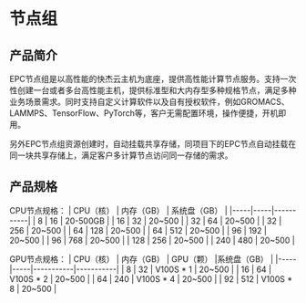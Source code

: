 # 节点组

## 产品简介
EPC节点组是以高性能的快杰云主机为底座，提供高性能计算节点服务。支持一次性创建一台或者多台高性能主机，提供标准型和大内存型多种规格节点，满足多种业务场景需求。同时支持自定义计算软件以及自有授权软件，例如GROMACS、LAMMPS、TensorFlow、PyTorch等，客户无需配置环境，操作便捷，开机即用。

另外EPC节点组资源创建时，自动挂载共享存储，同项目下的EPC节点自动挂载在同一块共享存储上，满足客户多计算节点访问同一存储的需求。

## 产品规格
CPU节点规格：
| CPU（核） | 内存（GB） | 系统盘（GB） |
|-----|-----|-----------|
| 8 | 16 | 20-500GB |
| 16 | 32 | 20~500 |
| 32 | 64 | 20~500 |
| 32 | 256 | 20~500 |
| 64 | 128 | 20~500 |
| 64 | 512 | 20~500 |
| 96 | 192 | 20~500 |
| 96 | 768 | 20~500 |
| 128 | 256 | 20~500 |
| 240 | 480 | 20~500 |  

GPU节点规格：
| CPU（核） | 内存（GB） | GPU（颗） |系统盘（GB） |
|-----|-----|-----------|-----------|
| 8 | 32 | V100S * 1 | 20~500 |
| 16 | 64 | V100S * 2 | 20~500 |
| 64 | 240 | V100S * 4 | 20~500 |
| 92 | 512 | V100S * 8 | 20~500 |




